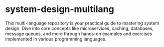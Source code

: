 # system-design-multilang
This multi-language repository is your practical guide to mastering system design. Dive into core concepts like microservices, caching, databases, message queues, and more through hands-on examples and exercises implemented in various programming languages.
